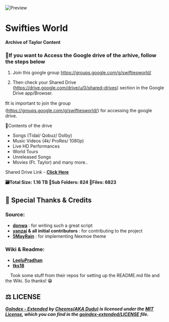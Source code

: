 ![Preview](https://telegra.ph/file/5fb562b73c1f6d732e474.png)
# Swifties World 


**Archive of Taylor Content**

### 🚨If you want to Access the Google drive of the arhive, follow the steps below

1) Join this google group https://groups.google.com/g/swiftiesworld/

2) Then check your Shared Drive (https://drive.google.com/drive/u/0/shared-drives) section in the Google Drive app/Browser.

❗️It is important to join the group (https://groups.google.com/g/swiftiesworld/) for accessing the google drive.

📜Contents of the drive 
- Songs (Tidal/ Qobuz/ Dolby)
- Music Videos (4k/ ProRes/ 1080p)
- Live HD Performances 
- World Tours
- Unreleased Songs
- Movies (Ft. Taylor) and many more..

Shared Drive Link - **[Click Here](https://drive.google.com/drive/u/0/folders/0ALuQMgyR_7mcUk9PVA)**

**🗃Total Size: 1.16 TB
📂Sub Folders: 824
📁Files: 6823**



## 🤝 Special Thanks & Credits

### Source:
- **[donwa](https://github.com/donwa)** : for writing such a great script
- **[yanzai](https://github.com/yanzai) & all initial contributors** : for contributing to the project
- **[5MayRain](https://github.com/5MayRain)** : for implementing Nexmoe theme

### Wiki & Readme:
- **[LeeluPradhan](https://github.com/LeeluPradhan)**
- **[tks18](https://github.com/tks18)**

&nbsp;&nbsp;&nbsp;&nbsp;Took some stuff from their repos for setting up the README.md file and the Wiki. So thanks! 😁



## ⚖ LICENSE

**_[GoIndex - Extended](https://github.com/cheems/goindex-extended) by [Cheems(AKA Dudu)](https://github.com/cheems/) is licensed under the [MIT License](https://opensource.org/licenses/MIT), which you can find in the [goindex-extended/LICENSE](https://github.com/cheems/goindex-extended/blob/master/LICENSE) file._**
